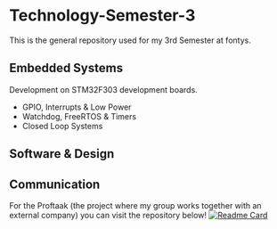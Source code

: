 # Technology-Semester-3

This is the general repository used for my 3rd Semester at fontys.

## Embedded Systems
Development on STM32F303 development boards.
  - GPIO, Interrupts & Low Power
  - Watchdog, FreeRTOS & Timers
  - Closed Loop Systems
  
## Software & Design

## Communication

For the Proftaak (the project where my group works together with an external company) you can visit the repository below!
[![Readme Card](https://github-readme-stats.vercel.app/api/pin/?username=T3-FindIt&repo=FindIt&theme=dark)](https://github.com/T3-FindIt/FindIt)
